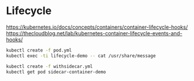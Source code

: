 # Lifecycle

https://kubernetes.io/docs/concepts/containers/container-lifecycle-hooks/
https://thecloudblog.net/lab/kubernetes-container-lifecycle-events-and-hooks/

```sh
kubectl create -f pod.yml
kubectl exec -ti lifecycle-demo -- cat /usr/share/message
```

```sh
kubectl create -f withsidecar.yml
kubectl get pod sidecar-container-demo
```